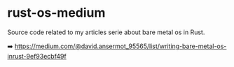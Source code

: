 # rust-os-medium
Source code related to my articles serie about bare metal os in Rust.

➡️ https://medium.com/@david.ansermot_95565/list/writing-bare-metal-os-inrust-9ef93ecbf49f

